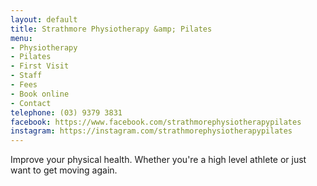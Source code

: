 ```yaml
---
layout: default
title: Strathmore Physiotherapy &amp; Pilates
menu: 
- Physiotherapy
- Pilates
- First Visit
- Staff
- Fees
- Book online
- Contact
telephone: (03) 9379 3831
facebook: https://www.facebook.com/strathmorephysiotherapypilates
instagram: https://instagram.com/strathmorephysiotherapypilates
---
```

Improve your physical health. Whether you're a high level athlete or just want to get moving again.
